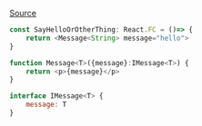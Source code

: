 [Source](https://mariusschulz.com/blog/passing-generics-to-jsx-elements-in-typescript)

```javaScript
const SayHelloOrOtherThing: React.FC = ()=> {
    return <Message<String> message="hello">
}

function Message<T>({message}:IMessage<T>) {
    return <p>{message}</p>
}

interface IMessage<T> {
    message: T
}

```
